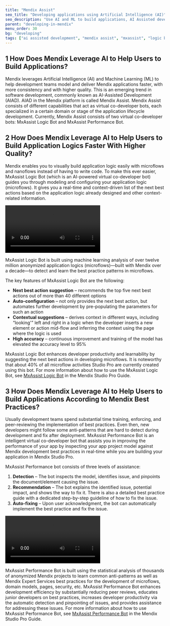 ```yaml
---
title: "Mendix Assist"
seo_title: "Developing applications using Artificial Intelligence (AI)"
seo_description: "Use AI and ML to build applications, AI Assisted development in Mendix, Mendix Assist to build miscroflows, Mendix Assist for best practice"
parent: "developing-in-mendix"
menu_order: 30
bg: "developing"
tags: ["ai assisted development", "mendix assist", "mxassist", "logic bot", "performance bot", "artificial intelligence", "machine learning", "logic", "performance"]
---
```


## 1 How Does Mendix Leverage AI to Help Users to Build Applications?

Mendix leverages Artificial Intelligence (AI) and Machine Learning (ML) to help development teams model and deliver Mendix applications faster, with more consistency and with higher quality. This is an emerging trend in software development, commonly known as AI-Assisted Development (AIAD). 
AIAD in the Mendix platform is called Mendix Assist. Mendix Assist consists of different capabilities that act as virtual co-developer bots, each specialized in a certain domain or stage of the application lifecycle development. 
Currently, Mendix Assist consists of two virtual co-developer bots: MxAssist Logic Bot and MxAssist Performance Bot.

## 2 How Does Mendix Leverage AI to Help Users to Build Application Logics Faster With Higher Quality?

Mendix enables you to visually build application logic easily with microflows and nanoflows instead of having to write code. 
To make this ever easier, MxAssist Logic Bot (which is an AI-powered virtual co-developer bot) guides you through modeling and configuring your application logic (microflows). 
It gives you a real-time and context-driven list of the next best actions based on the application logic already designed and other context-related information.

<video controls  src="logic-bot.mp4">VIDEO</video>

MxAssist Logic Bot is built using machine learning analysis of over twelve million anonymized application logics (microflows)—built with Mendix over a decade—to detect and learn the best practice patterns in microflows.

The key features of MxAssist Logic Bot are the following:
* **Next best action suggestion** – recommends the top five next best actions out of more than 40 different options
* **Auto-configuration** – not only provides the next best action, but automates further development by pre-populating the parameters for such an action
* **Contextual suggestions** – derives context in different ways, including “looking'” left and right in a logic when the developer inserts a new element or action mid-flow and inferring the context using the page where the logic is used
* **High accuracy** – continuous improvement and training of the model has elevated the accuracy level to 95%

MxAssist Logic Bot enhances developer productivity and learnability by suggesting the next best actions in developing microflows. It is noteworthy that about 40% of all microflow activities Studio Pro are currently created using this bot.
For more information about how to use the MxAssist Logic Bot, see [MxAssist Logic Bot](https://docs.mendix.com/refguide/mx-assist-logic-bot) in the Mendix Studio Pro Guide.

## 3 How Does Mendix Leverage AI to Help Users to Build Applications According to Mendix Best Practices?

Usually development teams spend substantial time training, enforcing, and peer-reviewing the implementation of best practices. 
Even then, new developers might follow some anti-patterns that are hard to detect during development and fix after deployment. 
MxAssist Performance Bot is an intelligent virtual co-developer bot that assists you in improving the performance of your app by inspecting your app project model against Mendix development best practices in real-time while you are building your application in Mendix Studio Pro.

MxAssist Performance bot consists of three levels of assistance:
1. **Detection** – The bot inspects the model, identifies issue, and pinpoints the document/element causing the issue.  
2. **Recommendation** – The bot explains the identified issue, potential impact, and shows the way to fix it. There is also a detailed best practice guide with a dedicated step-by-step guideline of how to fix the issue.
3. **Auto-fixing** – Upon user acknowledgment, the bot can automatically implement the best practice and fix the issue.

<video controls  src="performance-bot.mp4">VIDEO</video>

MxAssist Performance Bot is built using the statistical analysis of thousands of anonymized Mendix projects to learn common anti-patterns as well as Mendix Expert Services best practices for the development of microflows, domain models, pages, security, etc.
MxAssist Performance Bot enhances development efficiency by substantially reducing peer reviews, educates junior developers on best practices, increases developer productivity via the automatic detection and pinpointing of issues, and provides assistance for addressing these issues.
For more information about how to use MxAssist Performance Bot, see [MxAssist Performance Bot](https://docs.mendix.com/refguide/mx-assist-performance-bot) in the Mendix Studio Pro Guide.

